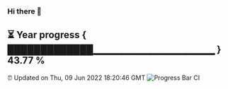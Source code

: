 ### Hi there 👋
⏳ Year progress { █████████████▁▁▁▁▁▁▁▁▁▁▁▁▁▁▁▁▁ } 43.77 %
---
⏰ Updated on Thu, 09 Jun 2022 18:20:46 GMT
![Progress Bar CI](https://github.com/liununu/liununu/workflows/Progress%20Bar%20CI/badge.svg)
